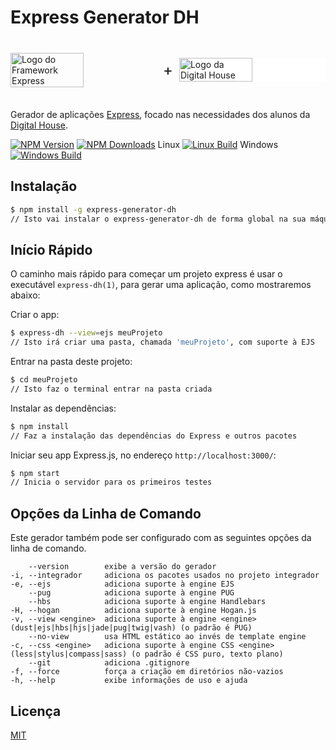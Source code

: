 # Express Generator DH

<div style="display: flex; justify-content: center; align-items: center;">
    <img src="https://i.cloudup.com/zfY6lL7eFa-3000x3000.png" width="50%" height="auto" alt="Logo do Framework Express"/>
    <p style="display: inline-block; padding: 10px; font-size: 1.5rem;">+</p>
    <img src="https://www.digitalhouse.com/ar/logo-DH.png" width="50%" alt="Logo da Digital House" style="background-color: #fff"/>
</div>

Gerador de aplicações [Express](https://www.npmjs.com/package/express), focado nas necessidades dos alunos da [Digital House](https://www.digitalhouse.com/br).

[![NPM Version][npm-image]][npm-url]
[![NPM Downloads][downloads-image]][downloads-url]
Linux [![Linux Build][gh-workflow-image]][gh-workflow-url]
Windows [![Windows Build][appveyor-image]][appveyor-url]

## Instalação

```sh
$ npm install -g express-generator-dh
// Isto vai instalar o express-generator-dh de forma global na sua máquina
```

## Início Rápido

O caminho mais rápido para começar um projeto express é usar o executável `express-dh(1)`, para gerar uma aplicação, como mostraremos abaixo:

Criar o app:

```bash
$ express-dh --view=ejs meuProjeto
// Isto irá criar uma pasta, chamada 'meuProjeto', com suporte à EJS
```

Entrar na pasta deste projeto:

```bash
$ cd meuProjeto
// Isto faz o terminal entrar na pasta criada
```

Instalar as dependências:

```bash
$ npm install
// Faz a instalação das dependências do Express e outros pacotes
```

Iniciar seu app Express.js, no endereço `http://localhost:3000/`:

```bash
$ npm start
// Inicia o servidor para os primeiros testes
```

## Opções da Linha de Comando

Este gerador também pode ser configurado com as seguintes opções da linha de comando.

        --version        exibe a versão do gerador
    -i, --integrador     adiciona os pacotes usados no projeto integrador
    -e, --ejs            adiciona suporte à engine EJS
        --pug            adiciona suporte à engine PUG
        --hbs            adiciona suporte à engine Handlebars
    -H, --hogan          adiciona suporte à engine Hogan.js
    -v, --view <engine>  adiciona suporte à engine <engine> (dust|ejs|hbs|hjs|jade|pug|twig|vash) (o padrão é PUG)
        --no-view        usa HTML estático ao invés de template engine
    -c, --css <engine>   adiciona suporte à engine CSS <engine> (less|stylus|compass|sass) (o padrão é CSS puro, texto plano)
        --git            adiciona .gitignore
    -f, --force          força a criação em diretórios não-vazios
    -h, --help           exibe informações de uso e ajuda

## Licença

[MIT](LICENSE)

[npm-image]: https://img.shields.io/npm/v/express-generator-dh.svg
[npm-url]: https://npmjs.org/package/express-generator-dh
[gh-workflow-image]: https://github.com/carvalholeo/generator-dh/actions/workflows/npm-publish.yml/badge.svg?branch=main
[gh-workflow-url]: https://github.com/carvalholeo/generator-dh/actions/workflows/npm-publish.yml
[appveyor-image]: https://img.shields.io/appveyor/build/carvalholeo/generator-dh?label=windows
[appveyor-url]: https://ci.appveyor.com/project/carvalholeo/generator-dh
[downloads-image]: https://img.shields.io/npm/dm/express-generator-dh
[downloads-url]: https://www.npmjs.com/package/express-generator-dh
